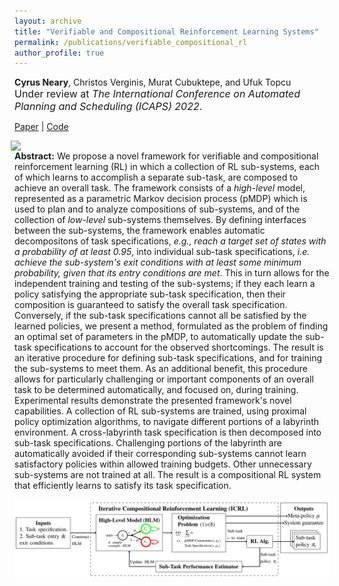 ```yaml
---
layout: archive
title: "Verifiable and Compositional Reinforcement Learning Systems"
permalink: /publications/verifiable_compositional_rl
author_profile: true
---
```


**Cyrus Neary**, Christos Verginis, Murat Cubuktepe, and Ufuk Topcu<br><span style="font-size:12pt">Under review at *The International Conference on Automated Planning and Scheduling (ICAPS) 2022*.</span>

[Paper](https://arxiv.org/abs/2106.05864) \| [Code](https://github.com/cyrusneary/verifiable-compositional-rl)

<img 
src="/images/compositional_rl.gif" 
width=500 
style="float: right; margin-left: 10px; margin-right: 10px;">

**Abstract:** We propose a novel framework for verifiable and compositional reinforcement learning (RL) in which a collection of RL sub-systems, each of which learns to accomplish a separate sub-task, are composed to achieve an overall task. The framework consists of a *high-level* model, represented as a parametric Markov decision process (pMDP) which is used to plan and to analyze compositions of sub-systems, and of the collection of *low-level* sub-systems themselves. By defining interfaces between the sub-systems, the framework enables automatic decompositons of task specifications, *e.g., reach a target set of states with a probability of at least 0.95*, into individual sub-task specifications, *i.e. achieve the sub-system's exit conditions with at least some minimum probability, given that its entry conditions are met*. This in turn allows for the independent training and testing of the sub-systems; if they each learn a policy satisfying the appropriate sub-task specification, then their composition is guaranteed to satisfy the overall task specification. Conversely, if the sub-task specifications cannot all be satisfied by the learned policies, we present a method, formulated as the problem of finding an optimal set of parameters in the pMDP, to automatically update the sub-task specifications to account for the observed shortcomings. The result is an iterative procedure for defining sub-task specifications, and for training the sub-systems to meet them. As an additional benefit, this procedure allows for particularly challenging or important components of an overall task to be determined automatically, and focused on, during training. Experimental results demonstrate the presented framework's novel capabilities. A collection of RL sub-systems are trained, using proximal policy optimization algorithms, to navigate different portions of a labyrinth environment. A cross-labyrinth task specification is then decomposed into sub-task specifications. Challenging portions of the labyrinth are automatically avoided if their corresponding sub-systems cannot learn satisfactory policies within allowed training budgets. Other unnecessary sub-systems are not trained at all. The result is a compositional RL system that efficiently learns to satisfy its task specification. 

<img 
src="/images/icrl_flowchart.png" 
width=1000 >
<!-- style="float: right; margin-left: 10px; margin-right: 10px;"> -->
